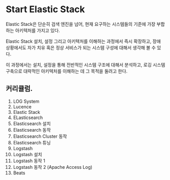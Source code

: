 # Start Elastic Stack


Elastic Stack은 단순히 검색 엔진을 넘어, 현재 요구하는 시스템들의 기준에 가장 부합하는 아키텍처를 가지고 있다. 

Elastic Stack 설치, 설정 그리고 아키텍처를 이해하는 과정에서 즉시 확장하고, 장애 상황에서도 자가 치유 혹은 정상 서비스가 되는 시스템 구성에 대해서 생각해 볼 수 있다.

이 과정에서는 설치, 설정을 통해 전반적인 시스템 구조에 대해서 분석하고, 로깅 시스템 구축으로 대략적인 아키텍처를 이해하는 데 그 목적을 둘려고 한다.  


## 커리큘럼.

1. LOG System
2. Lucence
3. Elastic Stack
4. ELasticsearch
5. Elasticsearch 설치
6. Elasticsearch 동작
7. Elasticsearch Cluster 동작
8. Elasticsearch 튜닝
9. Logstash
10. Logstash 설치
11. Logstash 동작 1
12. Logstash 동작 2 (Apache Access Log)
13. Beats
